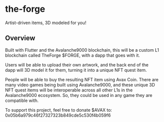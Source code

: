 # the-forge

Artist-driven items, 3D modeled for you!

## Overview

Built with Flutter and the Avalanche9000 blockchain, this will be a custom L1 blockchain called TheForge $FORGE, with a dapp that goes with it.

Users will be able to upload their own artwork, and the back end of the dapp will 3D model it for them, turning it into a unique NFT quest item.

People will be able to buy the resulting NFT item using Avax Coin. There are many video games being built using Avalanche9000, and these unique 3D NFT quest items will be interoperable across all other L1s in the Avalanche9000 ecosystem. So, they could be used in any game they are compatible with.

To support this project, feel free to donate $AVAX to: 0x05b6a979c46f27327323b849cde5c530f4b059f6

